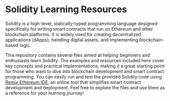 # Solidity Learning Resources
Solidity is a high-level, statically-typed programming language designed specifically for writing smart contracts that run on Ethereum and other blockchain platforms. It is widely used for creating decentralized applications (dApps), handling digital assets, and implementing blockchain-based logic.

This repository contains several files aimed at helping beginners and enthusiasts learn Solidity. The examples and resources included here cover key concepts and practical implementations, making it a great starting point for those who want to dive into blockchain development and smart contract programming.
You can easily run and test the provided Solidity code using [Remix Ethereum IDE](https://remix.ethereum.org/), an online tool that simplifies smart contract development and deployment.
Feel free to explore the files and use them as a reference for your learning journey!
